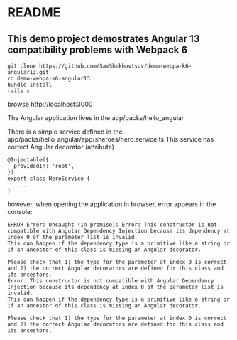 # README

## This demo project demostrates Angular 13 compatibility problems with Webpack 6

```
git clone https://github.com/SamShekhovtsov/demo-webpa-k6-angular13.git
cd demo-webpa-k6-angular13
bundle install
rails s
```

browse http://localhost:3000

The Angular application lives in the app/packs/hello_angular

There is a simple service defined in the app/packs/hello_angular/app/sheroes/hero.service.ts
This service has correct Angular decorator (attribute)

```
@Injectable({
  providedIn: 'root',
})
export class HeroService {
    ...
}
```

however, when opening the application in browser, error appears in the console: 

```
ERROR Error: Uncaught (in promise): Error: This constructor is not compatible with Angular Dependency Injection because its dependency at index 0 of the parameter list is invalid.
This can happen if the dependency type is a primitive like a string or if an ancestor of this class is missing an Angular decorator.

Please check that 1) the type for the parameter at index 0 is correct and 2) the correct Angular decorators are defined for this class and its ancestors.
Error: This constructor is not compatible with Angular Dependency Injection because its dependency at index 0 of the parameter list is invalid.
This can happen if the dependency type is a primitive like a string or if an ancestor of this class is missing an Angular decorator.

Please check that 1) the type for the parameter at index 0 is correct and 2) the correct Angular decorators are defined for this class and its ancestors.
```